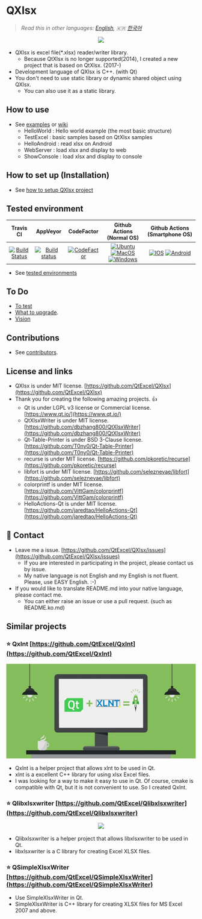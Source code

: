# QXlsx

> *Read this in other languages: [English](README.md), :kr: [한국어](README.ko.md)*

<p align="center"><img src="https://raw.githubusercontent.com/QtExcel/QXlsx/master/markdown.data/QXlsx-Desktop.png"></p>

- QXlsx is excel file(*.xlsx) reader/writer library.
  - Because QtXlsx is no longer supported(2014), I created a new project that is based on QtXlsx. (2017-)
- Development language of QXlsx is C++. (with Qt)
- You don't need to use static library or dynamic shared object using QXlsx.
  - You can also use it as a static library.

## How to use
- See [examples](Example.md) or [wiki](https://github.com/QtExcel/QXlsx/wiki)
	- HelloWorld : Hello world example (the most basic structure)
	- TestExcel : basic samples based on QtXlsx samples
	- HelloAndroid : read xlsx on Android
	- WebServer : load xlsx and display to web
	- ShowConsole : load xlsx and display to console

## How to set up (Installation)

- See [how to setup QXlsx project](HowToSetProject.md)	

## Tested environment

| Travis CI | AppVeyor  | CodeFactor | Github Actions (Normal OS) | Github Actions (Smartphone OS) |
| :-------: | :-------: | :--------: | :------------------------: | :----------------------------: |
| [![Build Status](https://travis-ci.com/QtExcel/QXlsx.svg?branch=master)](https://travis-ci.com/QtExcel/QXlsx) | [![Build status](https://ci.appveyor.com/api/projects/status/jkod8257gg66vm6e?svg=true)](https://ci.appveyor.com/project/QtExcel/qxlsx) | [![CodeFactor](https://www.codefactor.io/repository/github/qtexcel/qxlsx/badge)](https://www.codefactor.io/repository/github/qtexcel/qxlsx) | [![Ubuntu](https://github.com/QtExcel/QXlsx/workflows/Ubuntu/badge.svg)](https://github.com/QtExcel/QXlsx/actions/Ubuntu)  [![MacOS](https://github.com/QtExcel/QXlsx/workflows/MacOS/badge.svg)](https://github.com/QtExcel/QXlsx/actions/MacOS)  [![Windows](https://github.com/QtExcel/QXlsx/workflows/Windows/badge.svg)](https://github.com/QtExcel/QXlsx/actions/Windows) | [![IOS](https://github.com/QtExcel/QXlsx/workflows/IOS/badge.svg)](https://github.com/QtExcel/QXlsx/actions/IOS)  [![Android](https://github.com/QtExcel/QXlsx/workflows/Android/badge.svg)](https://github.com/QtExcel/QXlsx/actions/Android) | 


- See [tested environments](TestEnv.md)

## To Do
- [To test](ToTest.md)
- [What to upgrade](ToUpgrade.md).
- [Vision](Vision.md)

## Contributions
- See [contributors](https://github.com/QtExcel/QXlsx/graphs/contributors).

## License and links
- QXlsx is under MIT license. [https://github.com/QtExcel/QXlsx](https://github.com/QtExcel/QXlsx)
- Thank you for creating the following amazing projects. :+1:
  - Qt is under LGPL v3 license or Commercial license. [https://www.qt.io/](https://www.qt.io/) 
  - QtXlsxWriter is under MIT license. [https://github.com/dbzhang800/QtXlsxWriter](https://github.com/dbzhang800/QtXlsxWriter)
  - Qt-Table-Printer is under BSD 3-Clause license. [https://github.com/T0ny0/Qt-Table-Printer](https://github.com/T0ny0/Qt-Table-Printer) 
  - recurse is under MIT license. [https://github.com/pkoretic/recurse](https://github.com/pkoretic/recurse)
  - libfort is under MIT license. [https://github.com/seleznevae/libfort](https://github.com/seleznevae/libfort)
  - colorprintf is under MIT license. [https://github.com/VittGam/colorprintf](https://github.com/VittGam/colorprintf)
  - HelloActions-Qt is under MIT license. [https://github.com/jaredtao/HelloActions-Qt](https://github.com/jaredtao/HelloActions-Qt)  

## :email: Contact
- Leave me a issue. [https://github.com/QtExcel/QXlsx/issues](https://github.com/QtExcel/QXlsx/issues)
	- If you are interested in participating in the project, please contact us by issue.
	- My native language is not English and my English is not fluent. Please, use EASY English. :-)
- If you would like to translate README.md into your native language, please contact me.
	- You can either raise an issue or use a pull request. (such as README.ko.md)
	
## Similar projects

### :star: <b>Qxlnt</b> [https://github.com/QtExcel/Qxlnt](https://github.com/QtExcel/Qxlnt)

<p align="center"><img src="https://github.com/QtExcel/Qxlnt/raw/master/markdown-data/Concept-QXlnt.jpg"></p>

- Qxlnt is a helper project that allows xlnt to be used in Qt.
- xlnt is a excellent C++ library for using xlsx Excel files.
- I was looking for a way to make it easy to use in Qt. Of course, cmake is compatible with Qt, but it is not convenient to use. So I created Qxlnt.

### :star: <b>Qlibxlsxwriter</b> [https://github.com/QtExcel/Qlibxlsxwriter](https://github.com/QtExcel/Qlibxlsxwriter)

<p align="center"><img src="https://github.com/QtExcel/Qlibxlsxwriter/raw/master/markdown.data/logo.png"></p>

- Qlibxlsxwriter is a helper project that allows libxlsxwriter to be used in Qt.
- libxlsxwriter is a C library for creating Excel XLSX files.

### :star: <b>QSimpleXlsxWriter</b> [https://github.com/QtExcel/QSimpleXlsxWriter](https://github.com/QtExcel/QSimpleXlsxWriter)

- Use SimpleXlsxWriter in Qt.
- SimpleXlsxWriter is C++ library for creating XLSX files for MS Excel 2007 and above.

